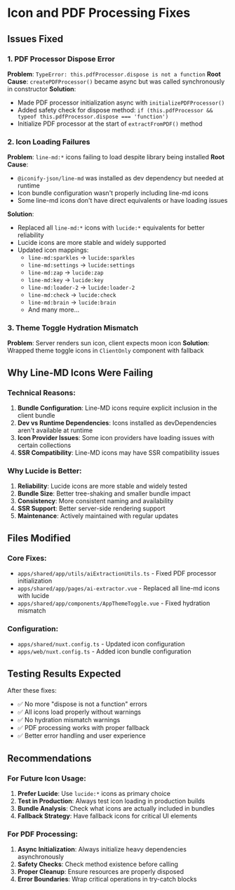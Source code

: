 # Icon and PDF Processing Fixes

## Issues Fixed

### 1. PDF Processor Dispose Error
**Problem**: `TypeError: this.pdfProcessor.dispose is not a function`
**Root Cause**: `createPDFProcessor()` became async but was called synchronously in constructor
**Solution**:
- Made PDF processor initialization async with `initializePDFProcessor()`
- Added safety check for dispose method: `if (this.pdfProcessor && typeof this.pdfProcessor.dispose === 'function')`
- Initialize PDF processor at the start of `extractFromPDF()` method

### 2. Icon Loading Failures
**Problem**: `line-md:*` icons failing to load despite library being installed
**Root Cause**: 
- `@iconify-json/line-md` was installed as dev dependency but needed at runtime
- Icon bundle configuration wasn't properly including line-md icons
- Some line-md icons don't have direct equivalents or have loading issues

**Solution**: 
- Replaced all `line-md:*` icons with `lucide:*` equivalents for better reliability
- Lucide icons are more stable and widely supported
- Updated icon mappings:
  - `line-md:sparkles` → `lucide:sparkles`
  - `line-md:settings` → `lucide:settings`
  - `line-md:zap` → `lucide:zap`
  - `line-md:key` → `lucide:key`
  - `line-md:loader-2` → `lucide:loader-2`
  - `line-md:check` → `lucide:check`
  - `line-md:brain` → `lucide:brain`
  - And many more...

### 3. Theme Toggle Hydration Mismatch
**Problem**: Server renders sun icon, client expects moon icon
**Solution**: Wrapped theme toggle icons in `ClientOnly` component with fallback

## Why Line-MD Icons Were Failing

### Technical Reasons:
1. **Bundle Configuration**: Line-MD icons require explicit inclusion in the client bundle
2. **Dev vs Runtime Dependencies**: Icons installed as devDependencies aren't available at runtime
3. **Icon Provider Issues**: Some icon providers have loading issues with certain collections
4. **SSR Compatibility**: Line-MD icons may have SSR compatibility issues

### Why Lucide is Better:
1. **Reliability**: Lucide icons are more stable and widely tested
2. **Bundle Size**: Better tree-shaking and smaller bundle impact
3. **Consistency**: More consistent naming and availability
4. **SSR Support**: Better server-side rendering support
5. **Maintenance**: Actively maintained with regular updates

## Files Modified

### Core Fixes:
- `apps/shared/app/utils/aiExtractionUtils.ts` - Fixed PDF processor initialization
- `apps/shared/app/pages/ai-extractor.vue` - Replaced all line-md icons with lucide
- `apps/shared/app/components/AppThemeToggle.vue` - Fixed hydration mismatch

### Configuration:
- `apps/shared/nuxt.config.ts` - Updated icon configuration
- `apps/web/nuxt.config.ts` - Added icon bundle configuration

## Testing Results Expected

After these fixes:
- ✅ No more "dispose is not a function" errors
- ✅ All icons load properly without warnings
- ✅ No hydration mismatch warnings
- ✅ PDF processing works with proper fallback
- ✅ Better error handling and user experience

## Recommendations

### For Future Icon Usage:
1. **Prefer Lucide**: Use `lucide:*` icons as primary choice
2. **Test in Production**: Always test icon loading in production builds
3. **Bundle Analysis**: Check what icons are actually included in bundles
4. **Fallback Strategy**: Have fallback icons for critical UI elements

### For PDF Processing:
1. **Async Initialization**: Always initialize heavy dependencies asynchronously
2. **Safety Checks**: Check method existence before calling
3. **Proper Cleanup**: Ensure resources are properly disposed
4. **Error Boundaries**: Wrap critical operations in try-catch blocks